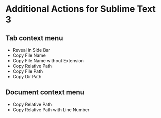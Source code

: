 # Additional Actions for Sublime Text 3

## Tab context menu

* Reveal in Side Bar
* Copy File Name
* Copy File Name without Extension
* Copy Relative Path
* Copy File Path
* Copy Dir Path

## Document context menu

* Copy Relative Path
* Copy Relative Path with Line Number
